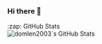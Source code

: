 ### Hi there 👋

  <summary>:zap: GitHub Stats</summary>
  
  <img align="left" alt="domlen2003´s GitHub Stats" src="https://github-readme-stats.vercel.app/api?username=domlen2003&show_icons=true&hide_border=true" />
